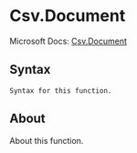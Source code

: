 # Csv.Document

Microsoft Docs: [Csv.Document](https://docs.microsoft.com/en-us/powerquery-m/csv-document)

## Syntax

```
Syntax for this function.
```

## About

About this function.

